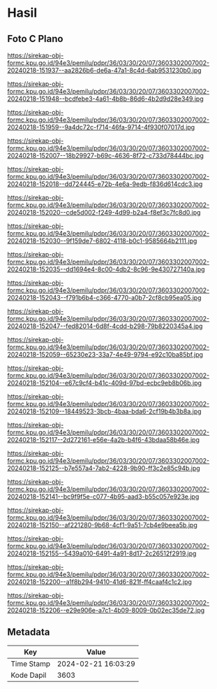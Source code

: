 # Hasil

## Foto C Plano

https://sirekap-obj-formc.kpu.go.id/94e3/pemilu/pdpr/36/03/30/20/07/3603302007002-20240218-151937--aa2826b6-de6a-47a1-8c4d-6ab9531230b0.jpg

https://sirekap-obj-formc.kpu.go.id/94e3/pemilu/pdpr/36/03/30/20/07/3603302007002-20240218-151948--bcdfebe3-4a61-4b8b-86d6-4b2d9d28e349.jpg

https://sirekap-obj-formc.kpu.go.id/94e3/pemilu/pdpr/36/03/30/20/07/3603302007002-20240218-151959--9a4dc72c-f714-46fa-9714-4f930f07017d.jpg

https://sirekap-obj-formc.kpu.go.id/94e3/pemilu/pdpr/36/03/30/20/07/3603302007002-20240218-152007--18b29927-b69c-4636-8f72-c733d78444bc.jpg

https://sirekap-obj-formc.kpu.go.id/94e3/pemilu/pdpr/36/03/30/20/07/3603302007002-20240218-152018--dd724445-e72b-4e6a-9edb-f836d614cdc3.jpg

https://sirekap-obj-formc.kpu.go.id/94e3/pemilu/pdpr/36/03/30/20/07/3603302007002-20240218-152020--cde5d002-f249-4d99-b2a4-f8ef3c7fc8d0.jpg

https://sirekap-obj-formc.kpu.go.id/94e3/pemilu/pdpr/36/03/30/20/07/3603302007002-20240218-152030--9f159de7-6802-4118-b0c1-9585664b2111.jpg

https://sirekap-obj-formc.kpu.go.id/94e3/pemilu/pdpr/36/03/30/20/07/3603302007002-20240218-152035--dd1694e4-8c00-4db2-8c96-9e430727140a.jpg

https://sirekap-obj-formc.kpu.go.id/94e3/pemilu/pdpr/36/03/30/20/07/3603302007002-20240218-152043--f791b6b4-c366-4770-a0b7-2cf8cb95ea05.jpg

https://sirekap-obj-formc.kpu.go.id/94e3/pemilu/pdpr/36/03/30/20/07/3603302007002-20240218-152047--fed82014-6d8f-4cdd-b298-79b8220345a4.jpg

https://sirekap-obj-formc.kpu.go.id/94e3/pemilu/pdpr/36/03/30/20/07/3603302007002-20240218-152059--65230e23-33a7-4e49-9794-e92c10ba85bf.jpg

https://sirekap-obj-formc.kpu.go.id/94e3/pemilu/pdpr/36/03/30/20/07/3603302007002-20240218-152104--e67c9cf4-b41c-409d-97bd-ecbc9eb8b06b.jpg

https://sirekap-obj-formc.kpu.go.id/94e3/pemilu/pdpr/36/03/30/20/07/3603302007002-20240218-152109--18449523-3bcb-4baa-bda6-2cf19b4b3b8a.jpg

https://sirekap-obj-formc.kpu.go.id/94e3/pemilu/pdpr/36/03/30/20/07/3603302007002-20240218-152117--2d272161-e56e-4a2b-b4f6-43bdaa58b46e.jpg

https://sirekap-obj-formc.kpu.go.id/94e3/pemilu/pdpr/36/03/30/20/07/3603302007002-20240218-152125--b7e557a4-7ab2-4228-9b90-ff3c2e85c94b.jpg

https://sirekap-obj-formc.kpu.go.id/94e3/pemilu/pdpr/36/03/30/20/07/3603302007002-20240218-152141--bc9f9f5e-c077-4b95-aad3-b55c057e923e.jpg

https://sirekap-obj-formc.kpu.go.id/94e3/pemilu/pdpr/36/03/30/20/07/3603302007002-20240218-152150--af221280-9b68-4cf1-9a51-7cb4e9beea5b.jpg

https://sirekap-obj-formc.kpu.go.id/94e3/pemilu/pdpr/36/03/30/20/07/3603302007002-20240218-152155--5439a010-6491-4a91-8d17-2c26512f2919.jpg

https://sirekap-obj-formc.kpu.go.id/94e3/pemilu/pdpr/36/03/30/20/07/3603302007002-20240218-152200--a1f8b294-9410-41d6-821f-ff4caaf4c1c2.jpg

https://sirekap-obj-formc.kpu.go.id/94e3/pemilu/pdpr/36/03/30/20/07/3603302007002-20240218-152206--e29e906e-a7c1-4b09-8009-0b02ec35de72.jpg


## Metadata

| Key        | Value               |
| ---------- | ------------------- |
| Time Stamp | 2024-02-21 16:03:29 |
| Kode Dapil | 3603                |



